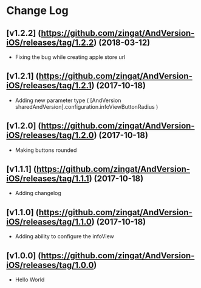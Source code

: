 # Change Log
## [v1.2.2] (https://github.com/zingat/AndVersion-iOS/releases/tag/1.2.2) (2018-03-12)
- Fixing the bug while creating apple store url

## [v1.2.1] (https://github.com/zingat/AndVersion-iOS/releases/tag/1.2.1) (2017-10-18)
- Adding new parameter type ( [AndVersion sharedAndVersion].configuration.infoViewButtonRadius )

## [v1.2.0] (https://github.com/zingat/AndVersion-iOS/releases/tag/1.2.0) (2017-10-18)
- Making buttons rounded

## [v1.1.1] (https://github.com/zingat/AndVersion-iOS/releases/tag/1.1.1) (2017-10-18)
- Adding changelog

## [v1.1.0] (https://github.com/zingat/AndVersion-iOS/releases/tag/1.1.0) (2017-10-18)
- Adding ability to configure the infoView

## [v1.0.0] (https://github.com/zingat/AndVersion-iOS/releases/tag/1.0.0)
- Hello World
